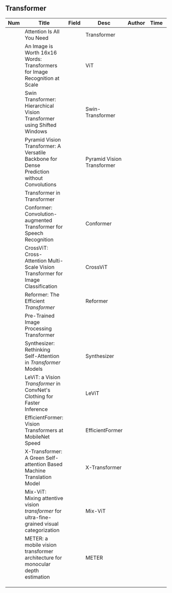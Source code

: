 ## Transformer

| Num  | Title                                                        | Field | Desc                       | Author | Time | read |
| ---- | ------------------------------------------------------------ | ----- | -------------------------- | ------ | ---- | ---- |
|      | Attention Is All You Need                                    |       | Transformer                |        |      |      |
|      | An Image is Worth 16x16 Words: Transformers for Image Recognition at Scale |       | ViT                        |        |      |      |
|      | Swin Transformer: Hierarchical Vision Transformer using Shifted Windows |       | Swin-Transformer           |        |      |      |
|      | Pyramid Vision Transformer: A Versatile Backbone for Dense Prediction without Convolutions |       | Pyramid Vision Transformer |        |      |      |
|      | Transformer in Transformer                                   |       |                            |        |      |      |
|      | Conformer: Convolution-augmented Transformer for Speech Recognition |       | Conformer                  |        |      |      |
|      | CrossViT: Cross-Attention Multi-Scale Vision Transformer for Image Classification |       | CrossViT                   |        |      |      |
|      | Reformer: The Efficient *Transformer*                        |       | Reformer                   |        |      |      |
|      | Pre-Trained Image Processing Transformer                     |       |                            |        |      |      |
|      | Synthesizer: Rethinking Self-Attention in *Transformer* Models |       | Synthesizer                |        |      |      |
|      | LeViT: a Vision *Transformer* in ConvNet's Clothing for Faster Inference |       | LeViT                      |        |      |      |
|      | EfficientFormer: Vision Transformers at MobileNet Speed      |       | EfficientFormer            |        |      |      |
|      | X-Transformer: A Green Self-attention Based Machine Translation Model |       | X-Transformer              |        |      |      |
|      | Mix-ViT: Mixing attentive vision *transformer* for ultra-fine-grained visual categorization |       | Mix-ViT                    |        |      |      |
|      | METER: a mobile vision transformer architecture for monocular depth estimation |       | METER                      |        |      |      |
|      |                                                              |       |                            |        |      |      |
|      |                                                              |       |                            |        |      |      |
|      |                                                              |       |                            |        |      |      |

## 